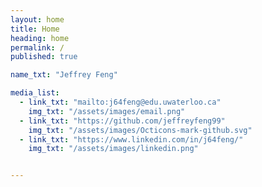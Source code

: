 ```yaml
---
layout: home
title: Home 
heading: home
permalink: /
published: true

name_txt: "Jeffrey Feng"

media_list:
  - link_txt: "mailto:j64feng@edu.uwaterloo.ca"
    img_txt: "/assets/images/email.png"
  - link_txt: "https://github.com/jeffreyfeng99"
    img_txt: "/assets/images/Octicons-mark-github.svg"
  - link_txt: "https://www.linkedin.com/in/j64feng/"
    img_txt: "/assets/images/linkedin.png"


---
```




